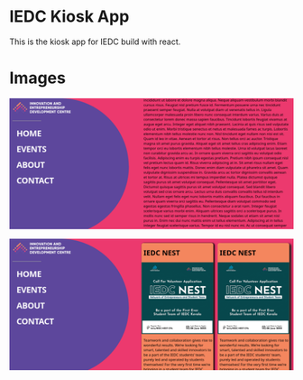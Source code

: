# IEDC Kiosk App

This is the kiosk app for IEDC build with react.

# Images

![image info](./readme-img/KiostImg1.png)

![image info](./readme-img/KiostImg2.png)

